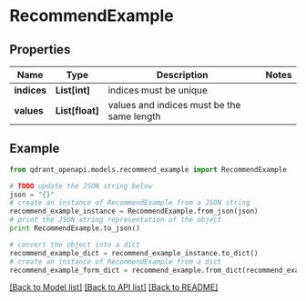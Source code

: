 # RecommendExample


## Properties
Name | Type | Description | Notes
------------ | ------------- | ------------- | -------------
**indices** | **List[int]** | indices must be unique | 
**values** | **List[float]** | values and indices must be the same length | 

## Example

```python
from qdrant_openapi.models.recommend_example import RecommendExample

# TODO update the JSON string below
json = "{}"
# create an instance of RecommendExample from a JSON string
recommend_example_instance = RecommendExample.from_json(json)
# print the JSON string representation of the object
print RecommendExample.to_json()

# convert the object into a dict
recommend_example_dict = recommend_example_instance.to_dict()
# create an instance of RecommendExample from a dict
recommend_example_form_dict = recommend_example.from_dict(recommend_example_dict)
```
[[Back to Model list]](../README.md#documentation-for-models) [[Back to API list]](../README.md#documentation-for-api-endpoints) [[Back to README]](../README.md)


